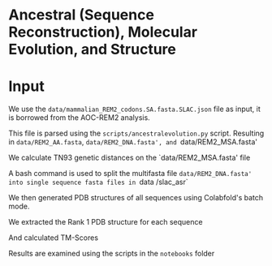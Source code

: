 # Ancestral (Sequence Reconstruction), Molecular Evolution, and Structure


# Input

We use the `data/mammalian_REM2_codons.SA.fasta.SLAC.json` file as input, it is borrowed from the AOC-REM2 analysis.

This file is parsed using the `scripts/ancestralevolution.py` script. Resulting in `data/REM2_AA.fasta`, `data/REM2_DNA.fasta', and `data/REM2_MSA.fasta'

We calculate TN93 genetic distances on the `data/REM2_MSA.fasta' file

A bash command is used to split the multifasta file `data/REM2_DNA.fasta' into single sequence fasta files in `data
/slac_asr`

We then generated PDB structures of all sequences using Colabfold's batch mode.

We extracted the Rank 1 PDB structure for each sequence

And calculated TM-Scores

Results are examined using the scripts in the `notebooks` folder

 